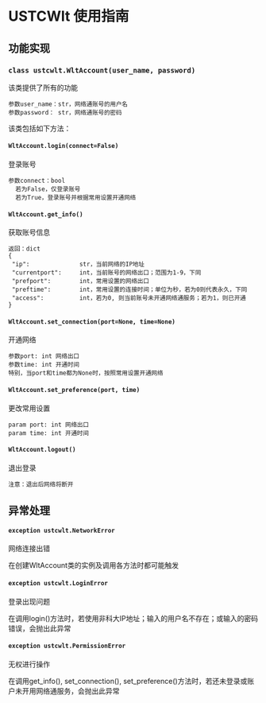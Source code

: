 # USTCWlt 使用指南
## 功能实现
### `class ustcwlt.WltAccount(user_name, password)`
该类提供了所有的功能
 
    参数user_name：str，网络通账号的用户名
    参数password： str，网络通账号的密码
 
该类包括如下方法：
#### `WltAccount.login(connect=False)`
登录账号
 
    参数connect：bool
      若为False，仅登录账号
      若为True，登录账号并根据常用设置开通网络

#### `WltAccount.get_info()`
获取账号信息
 
    返回：dict
    {
     "ip":              str，当前网络的IP地址
     "currentport":     int，当前账号的网络出口；范围为1-9，下同
     "prefport":        int，常用设置的网络出口
     "preftime":        int，常用设置的连接时间；单位为秒，若为0则代表永久，下同
     "access":          int，若为0, 则当前账号未开通网络通服务；若为1，则已开通
    }
    
    
#### `WltAccount.set_connection(port=None, time=None)`
开通网络

    参数port: int 网络出口
    参数time: int 开通时间
    特别，当port和time都为None时，按照常用设置开通网络

    
#### `WltAccount.set_preference(port, time)`
更改常用设置

    param port: int 网络出口
    param time: int 开通时间

#### `WltAccount.logout()`
退出登录

    注意：退出后网络将断开
    
    
## 异常处理
#### `exception ustcwlt.NetworkError`
网络连接出错
 
在创建WltAccount类的实例及调用各方法时都可能触发

#### `exception ustcwlt.LoginError`
登录出现问题
 
在调用login()方法时，若使用非科大IP地址；输入的用户名不存在；或输入的密码错误，会抛出此异常

#### `exception ustcwlt.PermissionError`
无权进行操作
 
在调用get_info(), set_connection(), set_preference()方法时，若还未登录或账户未开用网络通服务，会抛出此异常
